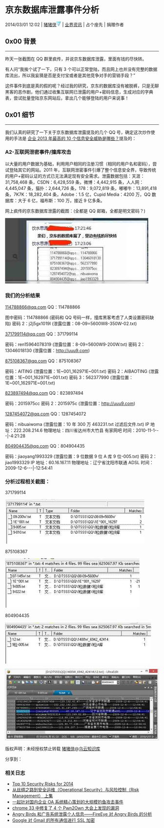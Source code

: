 # 京东数据库泄露事件分析

2014/03/01 12:02 | [猪猪侠](http://drops.wooyun.org/author/猪猪侠 "由 猪猪侠 发布")![](img/img1_u56_png.jpg)   | [业界资讯](http://drops.wooyun.org/category/news "查看 业界资讯 中的全部文章")  | 占个座先  | 捐赠作者

## 0x00 背景

* * *

昨天一张截图在 QQ 群里疯传，并说京东数据库泄露，里面有钱的尽快转。

有人问“我挨个试了一下，只有 3 个可以正常登陆，而且网上也并没有完整的数据库流出，所以我妄猜是否是支付宝或者是其他竞争对手的营销手段？”

这件事件到底是真的假的呢？经过我的研究，京东的数据库没有被脱裤，只是无聊黑客的恶作剧，他们通过收集互联网已泄露的用户+密码信息，生成对应的字典表，尝试批量登陆京东网站后，拿出几个能够登陆的用户来说事！

## 0x01 细节

* * *

我们认真的研究了一下关于京东数据库泄露提及的几个 QQ 号，确定这次炒作使用的手法是 [企业 2013 年最高的 10 个信息安全威胁是哪些？](http://www.zhihu.com/question/21596439)提及的：

### A2-互联网泄密事件/撞库攻击

以大量的用户数据为基础，利用用户相同的注册习惯（相同的用户名和密码），尝试登陆其它的网站。2011 年，互联网泄密事件引爆了整个信息安全界，导致传统的用户+密码认证的方式已无法满足现有安全需求。泄露数据包括：天涯：31,758,468 条，CSDN：6,428,559 条，微博：4,442,915 条，人人网：4,445,047 条，猫扑：2,644,726 条，178：9,072,819 条，嘟嘟牛：13,891,418 条，7K7K：18,282,404 条，Adobe：1.5 亿，Cupid Media：4200 万，QQ 数据库：大于 6 亿，福布斯：100 万，接近 9 亿多条。

网上疯传的京东数据库泄露的截图：(全都是 QQ 邮箱，全都是明文密码？)

![e682ef8628dd37d1d21be13e125ff258_m_jpg.jpg](img/img1_u160_jpg.jpg)

### 我们的分析结果

114788866@qq.com
QQ：114788866

图中密码：114788866 (密码和 QQ 号码一样，撞库黑客考虑了人类设置密码缺陷)
密码 2：j2j5gx1019l (泄露位置：08-09=5600W8-350W-02.txt)

371799114@qq.com
QQ：371799114

密码：ren15964078319 (泄露位置：8-09=5600W9-200W.txt)
密码 2：13046018130 (泄露位置：http://uuu9.com)

875108367@qq.com
QQ：875108367

密码：AITING (泄露位置：1E~001_162971E~001.txt)
密码 2：AIBAOTING (泄露位置：1E~001_162971E~001.txt)
密码 3：562377990 (泄露位置：1E~001_162971E~001.txt)

823897494@qq.com
QQ：823897494

密码：2015975cc
密码 2：2015975c (泄露位置：http://uuu9.com)

1287454072@qq.com
QQ：1287454072

密码：nibuaiwoma (泄露位置：10 年 300 万 463231.txt 过滤后文件.txt)
IP 地址：222.208.214.6
物理地址：四川省达州市大竹县 有家网吧
时间：2010-11-1---|-4:21:28

804904435@qq.com
QQ：804904435

密码：jiaoyang1993329 (泄露位置：9 位数据 9 位 A 库 9 位-005.txt)
密码 2：jiao1993329
IP 地址：60.16.167.11
物理地址：辽宁省沈阳市联通 ADSL
时间：2009-12-6---|-12:54:41

### 分析过程相关截图：

371799114

![2c84433702ef05cc1aa56e1fc7d454b9_m_jpg.jpg](img/img2_u16_jpg.jpg)

875108367

![8e11ca4d2cc41832867b4a55b88a864f_m_jpg.jpg](img/img3_u52_jpg.jpg)

804904435

![634abb614feb43310f6d1496e358f25e_m_jpg.jpg](img/img4_u10_jpg.jpg)

![41e24c4d91962a47953bfbba89e002b9_m_jpg.jpg](img/img5_u40_jpg.jpg)

版权声明：未经授权禁止转载 [猪猪侠](http://drops.wooyun.org/author/猪猪侠 "由 猪猪侠 发布")@[乌云知识库](http://drops.wooyun.org)

分享到：

### 相关日志

*   [Top 10 Security Risks for 2014](http://drops.wooyun.org/news/2731)
*   [从丝绸之路到安全运维（Operational Security）与风险控制（Risk Management） 上集](http://drops.wooyun.org/news/674)
*   [一起针对国内企业 OA 系统精心策划的大规模钓鱼攻击事件](http://drops.wooyun.org/tips/2562)
*   [chrome 33 中修复了 4 个 Pwn2Own 大会上发现的漏洞](http://drops.wooyun.org/news/1205)
*   [Angry Birds 和广告系统泄露个人信息——FireEye 对 Angry Birds 的分析](http://drops.wooyun.org/news/1408)
*   [Google 对 Gmail 的所有通信进行 SSL 加密](http://drops.wooyun.org/news/1269)